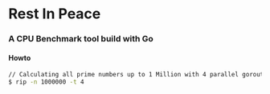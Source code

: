 # Rest In Peace

### A CPU Benchmark tool build with Go

#### Howto

```bash
// Calculating all prime numbers up to 1 Million with 4 parallel goroutines
$ rip -n 1000000 -t 4
```
